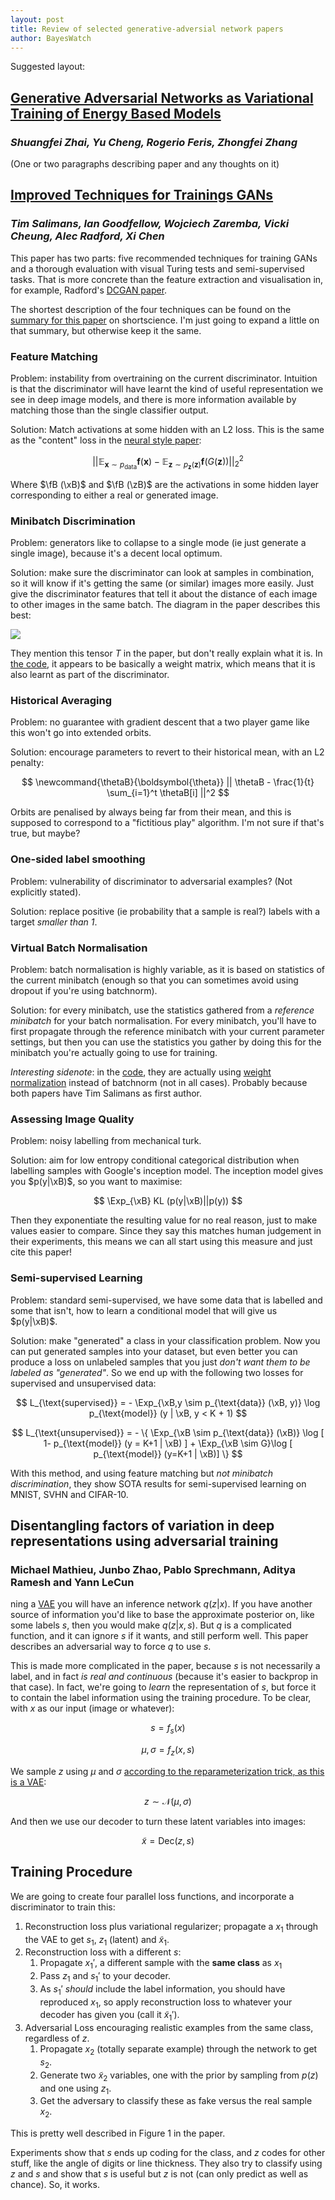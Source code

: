 ```yaml
---
layout: post
title: Review of selected generative-adversial network papers
author: BayesWatch
---
```


Suggested layout:

## [Generative Adversarial Networks as Variational Training of Energy Based Models](https://openreview.net/pdf?id=ry7O1ssex)
### *Shuangfei Zhai, Yu Cheng, Rogerio Feris, Zhongfei Zhang*

(One or two paragraphs describing paper and any thoughts on it)

## [Improved Techniques for Trainings GANs][improved]
### *Tim Salimans, Ian Goodfellow, Wojciech Zaremba, Vicki Cheung, Alec Radford, Xi Chen*

This paper has two parts: five recommended techniques for training GANs and
a thorough evaluation with visual Turing tests and semi-supervised tasks.
That is more concrete than the feature extraction and visualisation in, for
example, Radford's [DCGAN paper][dcgan].

The shortest description of the four techniques can be found on the
[summary for this paper][short] on shortscience. I'm just going to expand a
little on that summary, but otherwise keep it the same.

### Feature Matching

Problem: instability from overtraining on the current discriminator.
Intuition is that the discriminator will have learnt the kind of useful
representation we see in deep image models, and there is more information
available by matching those than the single classifier output.

Solution: Match activations at some hidden with an L2 loss. This is
the same as the "content" loss in the [neural style paper][style]:

$$
\newcommand{\aB}{\mathbf{a}}
\newcommand{\bB}{\mathbf{b}}
\newcommand{\cB}{\mathbf{c}}
\newcommand{\dB}{\mathbf{d}}
\newcommand{\eB}{\mathbf{e}}
\newcommand{\fB}{\mathbf{f}}
\newcommand{\gB}{\mathbf{g}}
\newcommand{\hB}{\mathbf{h}}
\newcommand{\iB}{\mathbf{i}}
\newcommand{\jB}{\mathbf{j}}
\newcommand{\kB}{\mathbf{k}}
\newcommand{\lB}{\mathbf{l}}
\newcommand{\mB}{\mathbf{m}}
\newcommand{\nB}{\mathbf{n}}
\newcommand{\oB}{\mathbf{o}}
\newcommand{\pB}{\mathbf{p}}
\newcommand{\qB}{\mathbf{q}}
\newcommand{\rB}{\mathbf{r}}
\newcommand{\sB}{\mathbf{s}}
\newcommand{\tB}{\mathbf{t}}
\newcommand{\uB}{\mathbf{u}}
\newcommand{\vB}{\mathbf{v}}
\newcommand{\wB}{\mathbf{w}}
\newcommand{\xB}{\mathbf{x}}
\newcommand{\yB}{\mathbf{y}}
\newcommand{\zB}{\mathbf{z}}
\newcommand{\Exp}{\mathbb{E}}
|| \Exp_{\xB \sim p_{\text{data}}} \fB (\xB) - \Exp_{\zB \sim p_{\zB}(\zB)} \fB (G(\zB)) ||_2^2
$$

Where $\fB (\xB)$ and $\fB (\zB)$ are the activations in some hidden layer
corresponding to either a real or generated image.

### Minibatch Discrimination

Problem: generators like to collapse to a single mode (ie just generate a
single image), because it's a decent local optimum.

Solution: make sure the discriminator can look at samples in combination,
so it will know if it's getting the same (or similar) images more easily.
Just give the discriminator features that tell it about the distance of
each image to other images in the same batch. The diagram in the paper
describes this best:

![](minibatch-discrim.png)

They mention this tensor $T$ in the paper, but don't really explain what it
is. In [the code][mbcode], it appears to be basically a weight matrix,
which means that it is also learnt as part of the discriminator.

### Historical Averaging

Problem: no guarantee with gradient descent that a two player game like
this won't go into extended orbits.

Solution: encourage parameters to revert to their historical mean, with an
L2 penalty:

$$
\newcommand{\thetaB}{\boldsymbol{\theta}}
|| \thetaB - \frac{1}{t} \sum_{i=1}^t \thetaB[i] ||^2
$$

Orbits are penalised by always being far from their mean, and this is
supposed to correspond to a "fictitious play" algorithm. I'm not sure if
that's true, but maybe?

### One-sided label smoothing

Problem: vulnerability of discriminator to adversarial examples? (Not
explicitly stated).

Solution: replace positive (ie probability that a sample is real?) labels
with a target _smaller than 1_.

### Virtual Batch Normalisation

Problem: batch normalisation is highly variable, as it is based on
statistics of the current minibatch (enough so that you can sometimes avoid
using dropout if you're using batchnorm).

Solution: for every minibatch, use the statistics gathered from a
_reference minibatch_ for your batch normalisation. For every minibatch,
you'll have to first propagate through the reference minibatch with your
current parameter settings, but then you can use the statistics you gather
by doing this for the minibatch you're actually going to use for training.

_Interesting sidenote_: in the [code][impcode], they are actually using
[weight normalization][weightnorm] instead of batchnorm (not in all cases).
Probably because both papers have Tim Salimans as first author.

### Assessing Image Quality

Problem: noisy labelling from mechanical turk.

Solution: aim for low entropy conditional categorical distribution when
labelling samples with Google's inception model. The inception model gives
you $p(y|\xB)$, so you want to maximise:

$$
\Exp_{\xB} KL (p(y|\xB)||p(y))
$$

Then they exponentiate the resulting value for no real reason, just to make
values easier to compare. Since they say this matches human judgement in
their experiments, this means we can all start using this measure and just
cite this paper!

### Semi-supervised Learning

Problem: standard semi-supervised, we have some data that is labelled and
some that isn't, how to learn a conditional model that will give us
$p(y|\xB)$.

Solution: make "generated" a class in your classification problem. Now you
can put generated samples into your dataset, but even better you can
produce a loss on unlabeled samples that you just _don't want them to be
labeled as "generated"_. So we end up with the following two losses for
supervised and unsupervised data:

$$
L_{\text{supervised}} = - \Exp_{\xB,y \sim p_{\text{data}} (\xB, y)} \log p_{\text{model}} (y | \xB, y < K + 1)
$$

$$
L_{\text{unsupervised}} = - \{ \Exp_{\xB \sim p_{\text{data}} (\xB)} \log [
1- p_{\text{model}} (y = K+1 | \xB) ] + \Exp_{\xB \sim G}\log [
p_{\text{model}} (y=K+1 | \xB)] \}
$$

With this method, and using feature matching but _not minibatch
discrimination_, they show SOTA results for semi-supervised learning on
MNIST, SVHN and CIFAR-10.

[mbcode]: https://github.com/openai/improved-gan/blob/master/mnist_svhn_cifar10/nn.py#L132-L170
[impcode]: https://github.com/openai/improved-gan/blob/master/mnist_svhn_cifar10/nn.py#L45-L91
[weightnorm]: https://arxiv.org/abs/1602.07868
[short]: http://www.shortscience.org/paper?bibtexKey=journals/corr/SalimansGZCRC16#udibr
[improved]: https://arxiv.org/abs/1606.03498
[dcgan]: https://arxiv.org/abs/1511.06434
[style]: https://arxiv.org/abs/1508.06576

## Disentangling factors of variation in deep representations using adversarial training 
### Michael Mathieu, Junbo Zhao, Pablo Sprechmann, Aditya Ramesh and Yann LeCun
ning a [VAE][] you will have an inference network $q(z|x)$. If you have
another source of information you'd like to base the approximate posterior
on, like some labels $s$, then you would make $q(z|x,s)$. But $q$ is a
complicated function, and it can ignore $s$ if it wants, and still perform
well. This paper describes an adversarial way to force $q$ to use $s$.

This is made more complicated in the paper, because $s$ is not necessarily
a label, and in fact _is real and continuous_ (because it's easier to
backprop in that case). In fact, we're going to _learn_ the representation
of $s$, but force it to contain the label information using the training
procedure. To be clear, with $x$ as our input (image or whatever):

$$
s  = f_{s}(x)
$$

$$
\mu, \sigma = f_{z}(x,s)
$$

We sample $z$ using $\mu$ and $\sigma$ [according to the reparameterization
trick, as this is a VAE][vae]:

$$
z \sim \mathcal{N}(\mu, \sigma)
$$

And then we use our decoder to turn these latent variables into images:

$$
\tilde{x} = \text{Dec}(z,s)
$$

Training Procedure
--------------------------

We are going to create four parallel loss functions, and incorporate a
discriminator to train this:

1. Reconstruction loss plus variational regularizer; propagate a $x_1$
through the VAE to get $s_1$, $z_1$ (latent) and $\tilde{x}_{1}$.
2. Reconstruction loss with a different $s$:
    1. Propagate $x_1'$, a different sample with the __same class__ as
 $x_1$
    2. Pass $z_1$ and $s_1'$ to your decoder.
    3. As $s_1'$ _should_ include the label information, you should have
reproduced $x_1$, so apply reconstruction loss to whatever your decoder has
given you (call it $\tilde{x}_1'$).
3. Adversarial Loss encouraging realistic examples from the same class,
regardless of $z$.
    1. Propagate $x_2$ (totally separate example) through the network to
get $s_2$.
    2. Generate two $\tilde{x}_{2}$ variables, one with the prior by
sampling from $p(z)$ and one using $z_{1}$.
    3. Get the adversary to classify these as fake versus the real sample
$x_{2}$.

This is pretty well described in Figure 1 in the paper.

Experiments show that $s$ ends up coding for the class, and $z$ codes for
other stuff, like the angle of digits or line thickness. They also try to
classify using $z$ and $s$ and show that $s$ is useful but $z$ is not (can
only predict as well as chance). So, it works.

[vae]: https://jaan.io/unreasonable-confusion/
